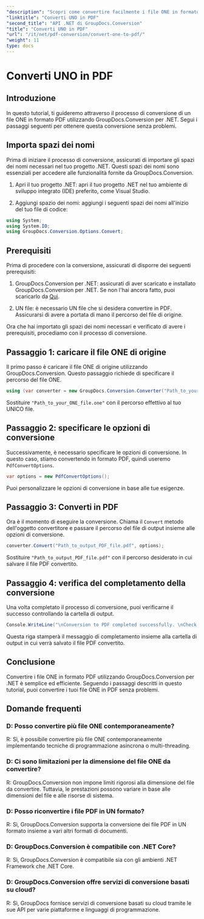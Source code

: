 ```yaml
---
"description": "Scopri come convertire facilmente i file ONE in formato PDF utilizzando GroupDocs.Conversion per .NET. Segui la nostra guida passo passo."
"linktitle": "Converti UNO in PDF"
"second_title": "API .NET di GroupDocs.Conversion"
"title": "Converti UNO in PDF"
"url": "/it/net/pdf-conversion/convert-one-to-pdf/"
"weight": 11
type: docs
---
```

# Converti UNO in PDF

## Introduzione

In questo tutorial, ti guideremo attraverso il processo di conversione di un file ONE in formato PDF utilizzando GroupDocs.Conversion per .NET. Segui i passaggi seguenti per ottenere questa conversione senza problemi.

## Importa spazi dei nomi

Prima di iniziare il processo di conversione, assicurati di importare gli spazi dei nomi necessari nel tuo progetto .NET. Questi spazi dei nomi sono essenziali per accedere alle funzionalità fornite da GroupDocs.Conversion.

1. Apri il tuo progetto .NET: apri il tuo progetto .NET nel tuo ambiente di sviluppo integrato (IDE) preferito, come Visual Studio.

2. Aggiungi spazio dei nomi: aggiungi i seguenti spazi dei nomi all'inizio del tuo file di codice:

```csharp
using System;
using System.IO;
using GroupDocs.Conversion.Options.Convert;
```

## Prerequisiti

Prima di procedere con la conversione, assicurati di disporre dei seguenti prerequisiti:

1. GroupDocs.Conversion per .NET: assicurati di aver scaricato e installato GroupDocs.Conversion per .NET. Se non l'hai ancora fatto, puoi scaricarlo da [Qui](https://releases.groupdocs.com/conversion/net/).

2. UN file: è necessario UN file che si desidera convertire in PDF. Assicurarsi di avere a portata di mano il percorso del file di origine.

Ora che hai importato gli spazi dei nomi necessari e verificato di avere i prerequisiti, procediamo con il processo di conversione.

## Passaggio 1: caricare il file ONE di origine

Il primo passo è caricare il file ONE di origine utilizzando GroupDocs.Conversion. Questo passaggio richiede di specificare il percorso del file ONE.

```csharp
using (var converter = new GroupDocs.Conversion.Converter("Path_to_your_ONE_file.one"))
```

Sostituire `"Path_to_your_ONE_file.one"` con il percorso effettivo al tuo UNICO file.

## Passaggio 2: specificare le opzioni di conversione

Successivamente, è necessario specificare le opzioni di conversione. In questo caso, stiamo convertendo in formato PDF, quindi useremo `PdfConvertOptions`.

```csharp
var options = new PdfConvertOptions();
```

Puoi personalizzare le opzioni di conversione in base alle tue esigenze.

## Passaggio 3: Converti in PDF

Ora è il momento di eseguire la conversione. Chiama il `Convert` metodo dell'oggetto convertitore e passare il percorso del file di output insieme alle opzioni di conversione.

```csharp
converter.Convert("Path_to_output_PDF_file.pdf", options);
```

Sostituire `"Path_to_output_PDF_file.pdf"` con il percorso desiderato in cui salvare il file PDF convertito.

## Passaggio 4: verifica del completamento della conversione

Una volta completato il processo di conversione, puoi verificarne il successo controllando la cartella di output.

```csharp
Console.WriteLine("\nConversion to PDF completed successfully. \nCheck output in {0}", outputFolder);
```

Questa riga stamperà il messaggio di completamento insieme alla cartella di output in cui verrà salvato il file PDF convertito.

## Conclusione

Convertire i file ONE in formato PDF utilizzando GroupDocs.Conversion per .NET è semplice ed efficiente. Seguendo i passaggi descritti in questo tutorial, puoi convertire i tuoi file ONE in PDF senza problemi.

## Domande frequenti

### D: Posso convertire più file ONE contemporaneamente?

R: Sì, è possibile convertire più file ONE contemporaneamente implementando tecniche di programmazione asincrona o multi-threading.

### D: Ci sono limitazioni per la dimensione del file ONE da convertire?

R: GroupDocs.Conversion non impone limiti rigorosi alla dimensione del file da convertire. Tuttavia, le prestazioni possono variare in base alle dimensioni del file e alle risorse di sistema.

### D: Posso riconvertire i file PDF in UN formato?

R: Sì, GroupDocs.Conversion supporta la conversione dei file PDF in UN formato insieme a vari altri formati di documenti.

### D: GroupDocs.Conversion è compatibile con .NET Core?

R: Sì, GroupDocs.Conversion è compatibile sia con gli ambienti .NET Framework che .NET Core.

### D: GroupDocs.Conversion offre servizi di conversione basati su cloud?

R: Sì, GroupDocs fornisce servizi di conversione basati su cloud tramite le sue API per varie piattaforme e linguaggi di programmazione.